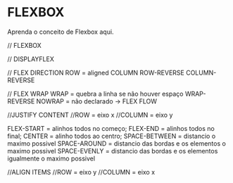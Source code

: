# FLEXBOX
Aprenda o conceito de Flexbox aqui.

// FLEXBOX

// DISPLAYFLEX

// FLEX DIRECTION
ROW = aligned
COLUMN
ROW-REVERSE
COLUMN-REVERSE

// FLEX WRAP
WRAP = quebra a linha se não houver espaço
WRAP-REVERSE
NOWRAP = não declarado
-> FLEX FLOW
  
//JUSTIFY CONTENT
        //ROW = eixo x
        //COLUMN = eixo y

FLEX-START = alinhos todos no começo;
FLEX-END = alinhos todos no final;
CENTER = alinho todos ao centro;
SPACE-BETWEEN = distancio o maximo possivel
SPACE-AROUND = distancio das bordas e os elementos o maximo possivel
SPACE-EVENLY = distancio das bordas e os elementos igualmente o maximo possivel

//ALIGN ITEMS
        //ROW = eixo y
        //COLUMN = eixo x
